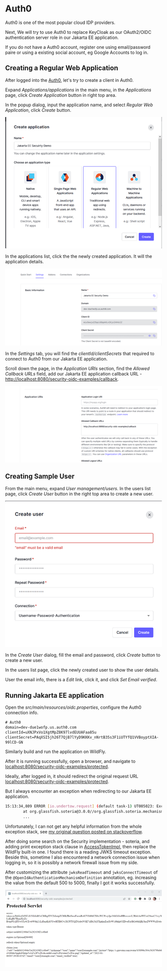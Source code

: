 
# Auth0

Auth0 is one of the most popular cloud IDP providers.

Next, We will try to use Auth0 to replace KeyCloak as our OAuth2/OIDC authentication server role in our Jakarta EE application.

If you do not have a Auth0 account, register one using email/password paire or using a existing social account, eg Google Accounts to log in.

## Creating a Regular Web Application

After logged into the [Auth0](https://auth0.com), let's try to create a client in Auth0.

Expand *Applications/applications* in the main menu, in the *Applications* page, click *Create Application* button in right top area.

In the popup dialog, input the application name, and select *Regular Web Application*, click *Create* button.

![Auth0-new-client](./auth0-new-client.png)

In the applications list, click the the newly created application. It will the application details.

![Auth0-new-client-details](./auth0-client-details-page.png)

In the *Settings* tab, you will find the *clientId/clientSecrets* that required to connect to Auth0 from our Jakarta EE application.

Scroll down the page, in the *Application URIs* section, find the *Allowed Callback URLs* field, add our Jakarta EE application callback URL - <http://localhost:8080/security-oidc-examples/callback>.

![Auth0-new-client-details](./auth0-client-callback.png)

## Creating Sample User

From the main menu, expand *User management/users*. In the users list page, click *Create User* button in the right top area to create a new user.

![auth0-new-user-page](./auth0-new-user-page.png)

In the *Create User* dialog, fill the email and password, click *Create* button to create a new user.

In the users list page, click the newly created user to show the user details.

User the email info, there is a *Edit* link, click it, and click *Set Email verified*.

## Running Jakarta EE application

Open the *src/main/resources/oidc.properties*, configure the Auth0 connection info.

```properties
# Auth0
domain=dev-due1wofp.us.auth0.com
clientId=uXNJPxVo1XgtMpZ8K97lvdEUUAFaa85u
clientSecret=PAqXSI5jh26T7QjB7lYyD9KKKv_nNrtB35s3F1iUTYfQ1VVBoyptXIA-99lCD-GN
```

Similarly build and run the application on WildFly.

After it is running successfully, open a browser, and navigate to [localhost:8080/security-oidc-examples/protected](http://localhost:8080/security-oidc-examples/protected).

Ideally, after logged in, it should redirect the original request URL [localhost:8080/security-oidc-examples/protected](http://localhost:8080/security-oidc-examples/protected).

But I always encounter an exception when redirecting to our Jakarta EE application.

```bash
15:13:34,809 ERROR [io.undertow.request] (default task-1) UT005023: Exception handling request to /security-oidc-examples/callback: java.lang.NullPointerException: Cannot invoke "com.nimbusds.jwt.JWTClaimsSet.getClaims()" because "jwtClaimsSet" is null
        at org.glassfish.soteria@3.0.0//org.glassfish.soteria.mechanisms.openid.domain.AccessTokenImpl.<init>(AccessTokenImpl.java:64)
        ...
```

Unfortunately, I can not get any helpful information from the whole exception stack, see [my original question posted on stackoverflow](https://stackoverflow.com/questions/73752379/jakartaee-10-openidauthenticationmechanism-failed-with-auth0).

After doing some search on the Security implementation - soteria, and adding print exception stack clause in [AccessTokenImpl](https://github.com/eclipse-ee4j/soteria/blob/master/impl/src/main/java/org/glassfish/soteria/mechanisms/openid/domain/AccessTokenImpl.java#L65), then replace the WildFly built-in one. I found there is a reading JWKS timeout exception. Beside this, sometime I also encountered a network connection issue when logging in, so it is possibly a network firewall issue from my side.

After customizing the attribute `jwksReadTimeout` and `jwksConnectTimeout` of the `@OpenIdAuthenticationMechanismDefinition` annotation, eg. increasing the value from the default 500 to 5000, finally I got it works successfully.

![Auth0-protected-page](./auth0-protected-page.png)
